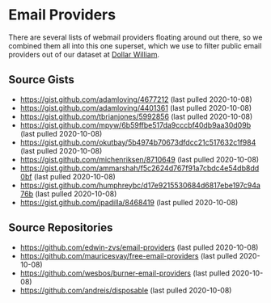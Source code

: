 # Email Providers

There are several lists of webmail providers floating around out there, so we combined them all into this one superset, which we use to filter public email providers out of our dataset at [Dollar William](https://www.dollarwilliam.com).

## Source Gists

- https://gist.github.com/adamloving/4677212 (last pulled 2020-10-08)
- https://gist.github.com/adamloving/4401361 (last pulled 2020-10-08)
- https://gist.github.com/tbrianjones/5992856 (last pulled 2020-10-08)
- https://gist.github.com/mpyw/6b59ffbe517da9cccbf40db9aa30d09b (last pulled 2020-10-08)
- https://gist.github.com/okutbay/5b4974b70673dfdcc21c517632c1f984 (last pulled 2020-10-08)
- https://gist.github.com/michenriksen/8710649 (last pulled 2020-10-08)
- https://gist.github.com/ammarshah/f5c2624d767f91a7cbdc4e54db8dd0bf (last pulled 2020-10-08)
- https://gist.github.com/humphreybc/d17e9215530684d6817ebe197c94a76b (last pulled 2020-10-08)
- https://gist.github.com/jpadilla/8468419 (last pulled 2020-10-08)

## Source Repositories

- https://github.com/edwin-zvs/email-providers (last pulled 2020-10-08)
- https://github.com/mauricesvay/free-email-providers (last pulled 2020-10-08)
- https://github.com/wesbos/burner-email-providers (last pulled 2020-10-08)
- https://github.com/andreis/disposable (last pulled 2020-10-08)
